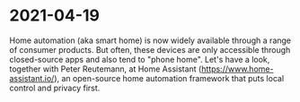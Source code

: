 # 2021-04-19

Home automation (aka smart home) is now widely available through a range of consumer products. But often, these devices are only accessible through closed-source apps and also tend to "phone home". Let's have a look, together with Peter Reutemann, at Home Assistant (https://www.home-assistant.io/), an open-source home automation framework that puts local control and privacy first.

